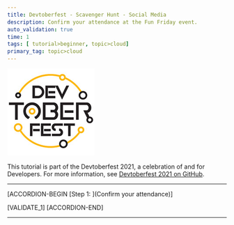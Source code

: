 ```yaml
---
title: Devtoberfest - Scavenger Hunt - Social Media
description: Confirm your attendance at the Fun Friday event.
auto_validation: true
time: 1
tags: [ tutorial>beginner, topic>cloud]
primary_tag: topic>cloud
---
```

 
![Devtoberfest](Devtoberfest.jpg)

This tutorial is part of the Devtoberfest 2021, a celebration of and for Developers. For more information, see [Devtoberfest 2021 on GitHub](https://github.com/SAP-samples/devtoberfest-2021).

---

[ACCORDION-BEGIN [Step 1: ](Confirm your attendance)]



[VALIDATE_1]
[ACCORDION-END]

---
